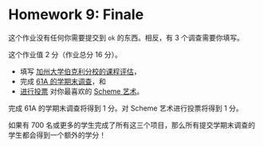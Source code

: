 # Homework 9: Finale

这个作业没有任何你需要提交到 `ok` 的东西。相反，有 3 个调查需要你填写。

这个作业值 2 分（作业总分 16 分）。

- 填写 [加州大学伯克利分校的课程评估](https://course-evaluations.berkeley.edu/)，
- 完成 [61A 的学期末调查](https://go.cs61a.org/final-survey)，和
- [进行投票](https://go.cs61a.org/scheme-voting) 对你最喜欢的 [Scheme 艺术](https://inst.eecs.berkeley.edu/~cs61a/sp22/proj/scheme_gallery)。

完成 61A 的学期末调查将得到 1 分。对 Scheme 艺术进行投票将得到 1 分。

如果有 700 名或更多的学生完成了所有这三个项目，那么所有提交学期末调查的学生都会得到一个额外的学分！